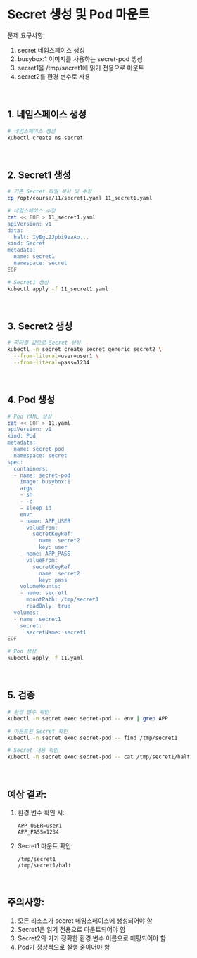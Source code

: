 # Secret 생성 및 Pod 마운트

문제 요구사항:
1. secret 네임스페이스 생성
2. busybox:1 이미지를 사용하는 secret-pod 생성
3. secret1을 /tmp/secret1에 읽기 전용으로 마운트
4. secret2를 환경 변수로 사용

<br/>

## 1. 네임스페이스 생성
```bash
# 네임스페이스 생성
kubectl create ns secret
```

<br/>

## 2. Secret1 생성
```bash
# 기존 Secret 파일 복사 및 수정
cp /opt/course/11/secret1.yaml 11_secret1.yaml

# 네임스페이스 수정
cat << EOF > 11_secret1.yaml
apiVersion: v1
data:
  halt: IyEgL2Jpbi9zaAo...
kind: Secret
metadata:
  name: secret1
  namespace: secret
EOF

# Secret1 생성
kubectl apply -f 11_secret1.yaml
```

<br/>

## 3. Secret2 생성
```bash
# 리터럴 값으로 Secret 생성
kubectl -n secret create secret generic secret2 \
  --from-literal=user=user1 \
  --from-literal=pass=1234
```

<br/>

## 4. Pod 생성
```bash
# Pod YAML 생성
cat << EOF > 11.yaml
apiVersion: v1
kind: Pod
metadata:
  name: secret-pod
  namespace: secret
spec:
  containers:
  - name: secret-pod
    image: busybox:1
    args:
    - sh
    - -c
    - sleep 1d
    env:
    - name: APP_USER
      valueFrom:
        secretKeyRef:
          name: secret2
          key: user
    - name: APP_PASS
      valueFrom:
        secretKeyRef:
          name: secret2
          key: pass
    volumeMounts:
    - name: secret1
      mountPath: /tmp/secret1
      readOnly: true
  volumes:
  - name: secret1
    secret:
      secretName: secret1
EOF

# Pod 생성
kubectl apply -f 11.yaml
```

<br/>

## 5. 검증
```bash
# 환경 변수 확인
kubectl -n secret exec secret-pod -- env | grep APP

# 마운트된 Secret 확인
kubectl -n secret exec secret-pod -- find /tmp/secret1

# Secret 내용 확인
kubectl -n secret exec secret-pod -- cat /tmp/secret1/halt
```

<br/>

## 예상 결과:
1. 환경 변수 확인 시:
   ```
   APP_USER=user1
   APP_PASS=1234
   ```

2. Secret1 마운트 확인:
   ```
   /tmp/secret1
   /tmp/secret1/halt
   ```

<br/>

## 주의사항:
1. 모든 리소스가 secret 네임스페이스에 생성되어야 함
2. Secret1은 읽기 전용으로 마운트되어야 함
3. Secret2의 키가 정확한 환경 변수 이름으로 매핑되어야 함
4. Pod가 정상적으로 실행 중이어야 함
